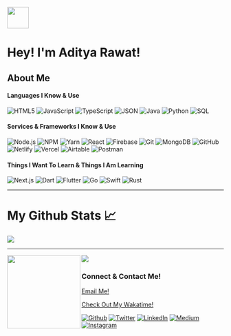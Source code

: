 <img src="https://raw.githubusercontent.com/aditya1rawat/aditya1rawat/master/images/wave.gif" width="50px"><h1>Hey! I'm Aditya Rawat!</h1>

<h2>About Me</h2>
<h4>Languages I Know & Use</h4>

![HTML5](https://img.shields.io/badge/-HTML5-000000?style=flat&logo=HTML5)
![JavaScript](https://img.shields.io/badge/-JavaScript-000000?style=flat&logo=javascript)
![TypeScript](https://img.shields.io/badge/-TypeScript-000000?style=flat&logo=typescript&logoColor=007ACC)
![JSON](https://img.shields.io/badge/-JSON-000000?style=flat&logo=json&logoColor=007ACC)
![Java](https://img.shields.io/badge/-Java-000000?style=flat&logo=Java&logoColor=007396)
![Python](https://img.shields.io/badge/-Python-000000?style=flat&logo=python)
![SQL](https://img.shields.io/badge/-SQL-000000?style=flat&logo=MySQL)

<h4>Services & Frameworks I Know & Use</h4>

![Node.js](https://img.shields.io/badge/-Node.js-000000?style=flat&logo=node.js&logoColor=339933)
![NPM](https://img.shields.io/badge/-NPM-000000?style=flat&logo=npm&logoColor=339933)
![Yarn](https://img.shields.io/badge/-Yarn-000000?style=flat&logo=yarn&logoColor=F05032)
![React](https://img.shields.io/badge/-React-000000?style=flat&logo=React&logoColor=61DAFB)
![Firebase](https://img.shields.io/badge/-Firebase-000000?style=flat&logo=firebase&logoColor=FCC624)
![Git](https://img.shields.io/badge/-Git-000000?style=flat&logo=git&logoColor=F05032)
![MongoDB](https://img.shields.io/badge/-MongoDB-000000?style=flat&logo=mongodb&logoColor=FCC624)
![GitHub](https://img.shields.io/badge/-GitHub-000000?style=flat&logo=github&logoColor=339933)
![Netlify](https://img.shields.io/badge/-Netlify-000000?style=flat&logo=netlify&logoColor=F05032)
![Vercel](https://img.shields.io/badge/-Vercel-000000?style=flat&logo=vercel&logoColor=61DAFB)
![Airtable](https://img.shields.io/badge/-Airtable-000000?style=flat&logo=airtable&logoColor=FCC624)
![Postman](https://img.shields.io/badge/-Postman-000000?style=flat&logo=postman&logoColor=F05032)

<h4>Things I Want To Learn & Things I Am Learning</h4>

![Next.js](https://img.shields.io/badge/-Next.js-000000?style=flat&logo=next.js&logoColor=339933)
![Dart](https://img.shields.io/badge/-Dart-000000?style=flat&logo=dart&logoColor=339933)
![Flutter](https://img.shields.io/badge/-Flutter-000000?style=flat&logo=flutter&logoColor=339933)
![Go](https://img.shields.io/badge/-Go-000000?style=flat&logo=go&logoColor=339933)
![Swift](https://img.shields.io/badge/-Swift-000000?style=flat&logo=swift&logoColor=339933)
![Rust](https://img.shields.io/badge/-Rust-000000?style=flat&logo=rust&logoColor=339933)

---

<h1>My Github Stats &#x1f4c8;</h1>

<a align="center" href="https://github.com/ryo-ma/github-profile-trophy">
  <img align="center" margin="10" src="https://github-profile-trophy.vercel.app/?username=aditya1rawat&column=7"/>
</a>

---

<div>
  <img height="170" align="left" src="https://github-readme-stats.vercel.app/api?username=aditya1rawat&count_private=true&include_all_commits=true" />
  <img src="https://github-readme-stats.vercel.app/api/top-langs/?username=aditya1rawat&layout=compact" />
</div>

<h3>Connect & Contact Me!</h3>
<p><a href="mailto:aditya1rawat@gmail.com">Email Me!</a></p>
<p><a href="https://wakatime.com/@aditya1rawat">Check Out My Wakatime!</a></p>
<p><a href="https://github.com/aditya1rawat" target="_blank"><img alt="Github" src="https://img.shields.io/badge/GitHub-%2312100E.svg?&style=for-the-badge&logo=Github&logoColor=white" /></a> <a href="https://twitter.com/aditya1rawat" target="_blank"><img alt="Twitter" src="https://img.shields.io/badge/twitter-%231DA1F2.svg?&style=for-the-badge&logo=twitter&logoColor=white" /></a> <a href="https://www.linkedin.com/in/aditya1rawat/" target="_blank"><img alt="LinkedIn" src="https://img.shields.io/badge/linkedin-%230077B5.svg?&style=for-the-badge&logo=linkedin&logoColor=white" /></a> <a href="https://medium.com/@aditya1rawat" target="_blank"><img alt="Medium" src="https://img.shields.io/badge/medium-%2312100E.svg?&style=for-the-badge&logo=medium&logoColor=white" /></a> <a href="https://www.instagram.com/ad1tya_rawhaaat/" target="_blank"><img alt="Instagram" src="https://img.shields.io/badge/instagram-%7232BD.svg?&style=for-the-badge&logo=instagram&logoColor=white" /></a>
</p>
